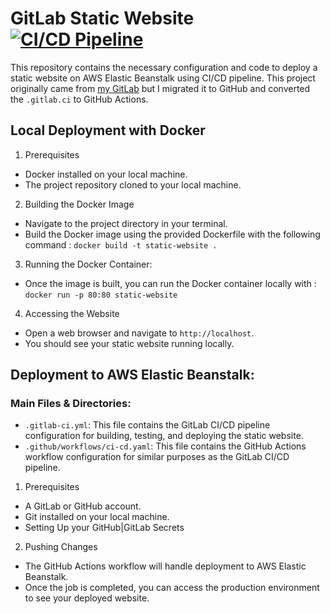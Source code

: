 # GitLab Static Website<br>[![CI/CD Pipeline](https://github.com/MozkaGit/gitlab-static-website/actions/workflows/ci-cd.yaml/badge.svg)](https://github.com/MozkaGit/gitlab-static-website/actions/workflows/ci-cd.yaml)</br>

This repository contains the necessary configuration and code to deploy a static website on AWS Elastic Beanstalk using CI/CD pipeline. This project originally came from [my GitLab](https://gitlab.com/MozkaGit/static-website) but I migrated it to GitHub and converted the `.gitlab.ci` to GitHub Actions.

## Local Deployment with Docker

1. Prerequisites
- Docker installed on your local machine.
- The project repository cloned to your local machine.

2. Building the Docker Image
- Navigate to the project directory in your terminal.
- Build the Docker image using the provided Dockerfile with the following command : `docker build -t static-website .`

3. Running the Docker Container:
- Once the image is built, you can run the Docker container locally with : `docker run -p 80:80 static-website`

4. Accessing the Website
- Open a web browser and navigate to `http://localhost`.
- You should see your static website running locally.

## Deployment to AWS Elastic Beanstalk:

### Main Files & Directories:
- `.gitlab-ci.yml`: This file contains the GitLab CI/CD pipeline configuration for building, testing, and deploying the static website.
- `.github/workflows/ci-cd.yaml`: This file contains the GitHub Actions workflow configuration for similar purposes as the GitLab CI/CD pipeline.

1. Prerequisites
- A GitLab or GitHub account.
- Git installed on your local machine.
- Setting Up your GitHub|GitLab Secrets

2. Pushing Changes
- The GitHub Actions workflow will handle deployment to AWS Elastic Beanstalk.
- Once the job is completed, you can access the production environment to see your deployed website.
